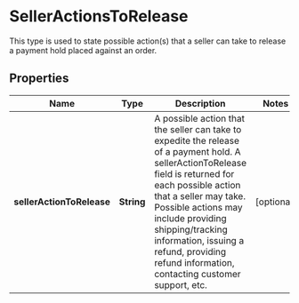 

# SellerActionsToRelease

This type is used to state possible action(s) that a seller can take to release a payment hold placed against an order.

## Properties

Name | Type | Description | Notes
------------ | ------------- | ------------- | -------------
**sellerActionToRelease** | **String** | A possible action that the seller can take to expedite the release of a payment hold. A sellerActionToRelease field is returned for each possible action that a seller may take. Possible actions may include providing shipping/tracking information, issuing a refund, providing refund information, contacting customer support, etc. |  [optional]



